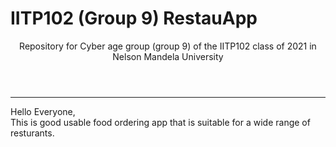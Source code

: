 # IITP102 (Group 9) RestauApp
<header>Repository for Cyber age group (group 9) of the IITP102 class of 2021 in Nelson Mandela University</header>
<hr />
Hello Everyone, <br>This is good usable food ordering app
that is suitable for a wide range of resturants.
